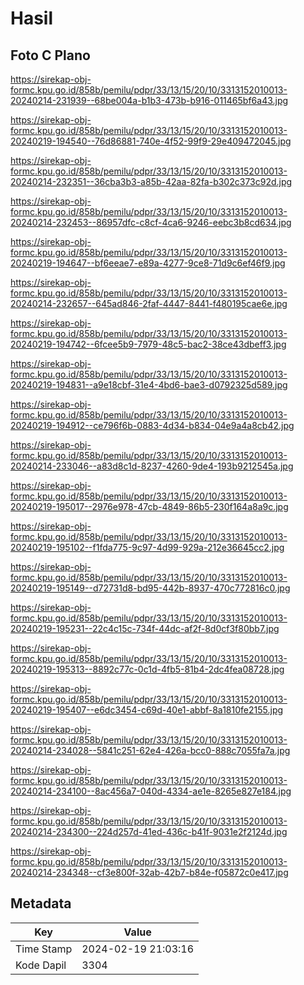 # Hasil

## Foto C Plano

https://sirekap-obj-formc.kpu.go.id/858b/pemilu/pdpr/33/13/15/20/10/3313152010013-20240214-231939--68be004a-b1b3-473b-b916-011465bf6a43.jpg

https://sirekap-obj-formc.kpu.go.id/858b/pemilu/pdpr/33/13/15/20/10/3313152010013-20240219-194540--76d86881-740e-4f52-99f9-29e409472045.jpg

https://sirekap-obj-formc.kpu.go.id/858b/pemilu/pdpr/33/13/15/20/10/3313152010013-20240214-232351--36cba3b3-a85b-42aa-82fa-b302c373c92d.jpg

https://sirekap-obj-formc.kpu.go.id/858b/pemilu/pdpr/33/13/15/20/10/3313152010013-20240214-232453--86957dfc-c8cf-4ca6-9246-eebc3b8cd634.jpg

https://sirekap-obj-formc.kpu.go.id/858b/pemilu/pdpr/33/13/15/20/10/3313152010013-20240219-194647--bf6eeae7-e89a-4277-9ce8-71d9c6ef46f9.jpg

https://sirekap-obj-formc.kpu.go.id/858b/pemilu/pdpr/33/13/15/20/10/3313152010013-20240214-232657--645ad846-2faf-4447-8441-f480195cae6e.jpg

https://sirekap-obj-formc.kpu.go.id/858b/pemilu/pdpr/33/13/15/20/10/3313152010013-20240219-194742--6fcee5b9-7979-48c5-bac2-38ce43dbeff3.jpg

https://sirekap-obj-formc.kpu.go.id/858b/pemilu/pdpr/33/13/15/20/10/3313152010013-20240219-194831--a9e18cbf-31e4-4bd6-bae3-d0792325d589.jpg

https://sirekap-obj-formc.kpu.go.id/858b/pemilu/pdpr/33/13/15/20/10/3313152010013-20240219-194912--ce796f6b-0883-4d34-b834-04e9a4a8cb42.jpg

https://sirekap-obj-formc.kpu.go.id/858b/pemilu/pdpr/33/13/15/20/10/3313152010013-20240214-233046--a83d8c1d-8237-4260-9de4-193b9212545a.jpg

https://sirekap-obj-formc.kpu.go.id/858b/pemilu/pdpr/33/13/15/20/10/3313152010013-20240219-195017--2976e978-47cb-4849-86b5-230f164a8a9c.jpg

https://sirekap-obj-formc.kpu.go.id/858b/pemilu/pdpr/33/13/15/20/10/3313152010013-20240219-195102--f1fda775-9c97-4d99-929a-212e36645cc2.jpg

https://sirekap-obj-formc.kpu.go.id/858b/pemilu/pdpr/33/13/15/20/10/3313152010013-20240219-195149--d72731d8-bd95-442b-8937-470c772816c0.jpg

https://sirekap-obj-formc.kpu.go.id/858b/pemilu/pdpr/33/13/15/20/10/3313152010013-20240219-195231--22c4c15c-734f-44dc-af2f-8d0cf3f80bb7.jpg

https://sirekap-obj-formc.kpu.go.id/858b/pemilu/pdpr/33/13/15/20/10/3313152010013-20240219-195313--8892c77c-0c1d-4fb5-81b4-2dc4fea08728.jpg

https://sirekap-obj-formc.kpu.go.id/858b/pemilu/pdpr/33/13/15/20/10/3313152010013-20240219-195407--e6dc3454-c69d-40e1-abbf-8a1810fe2155.jpg

https://sirekap-obj-formc.kpu.go.id/858b/pemilu/pdpr/33/13/15/20/10/3313152010013-20240214-234028--5841c251-62e4-426a-bcc0-888c7055fa7a.jpg

https://sirekap-obj-formc.kpu.go.id/858b/pemilu/pdpr/33/13/15/20/10/3313152010013-20240214-234100--8ac456a7-040d-4334-ae1e-8265e827e184.jpg

https://sirekap-obj-formc.kpu.go.id/858b/pemilu/pdpr/33/13/15/20/10/3313152010013-20240214-234300--224d257d-41ed-436c-b41f-9031e2f2124d.jpg

https://sirekap-obj-formc.kpu.go.id/858b/pemilu/pdpr/33/13/15/20/10/3313152010013-20240214-234348--cf3e800f-32ab-42b7-b84e-f05872c0e417.jpg


## Metadata

| Key        | Value               |
| ---------- | ------------------- |
| Time Stamp | 2024-02-19 21:03:16 |
| Kode Dapil | 3304                |



